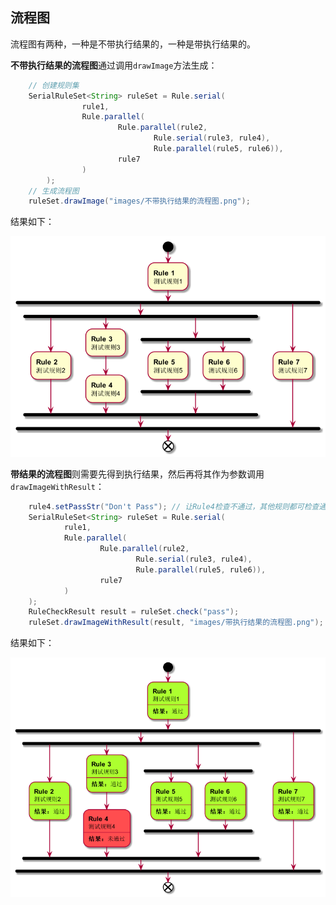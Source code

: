## 流程图

流程图有两种，一种是不带执行结果的，一种是带执行结果的。

**不带执行结果的流程图**通过调用`drawImage`方法生成：

```java
    // 创建规则集
    SerialRuleSet<String> ruleSet = Rule.serial(
                rule1,
                Rule.parallel(
                        Rule.parallel(rule2,
                                Rule.serial(rule3, rule4),
                                Rule.parallel(rule5, rule6)),
                        rule7
                )
        );
    // 生成流程图
    ruleSet.drawImage("images/不带执行结果的流程图.png");
```

结果如下：

<img src="./images/不带执行结果的流程图.png" alt="不带执行结果的流程图" width="600"/>


**带结果的流程图**则需要先得到执行结果，然后再将其作为参数调用`drawImageWithResult`：

```java
    rule4.setPassStr("Don't Pass"); // 让Rule4检查不通过，其他规则都可检查通过
    SerialRuleSet<String> ruleSet = Rule.serial(
            rule1,
            Rule.parallel(
                    Rule.parallel(rule2,
                            Rule.serial(rule3, rule4),
                            Rule.parallel(rule5, rule6)),
                    rule7
            )
    );
    RuleCheckResult result = ruleSet.check("pass");
    ruleSet.drawImageWithResult(result, "images/带执行结果的流程图.png");
```

结果如下：

<img src="./images/带执行结果的流程图.png" alt="带执行结果的流程图" width="600"/>